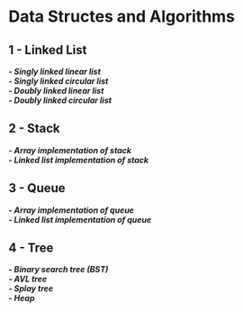 # Data Structes and Algorithms

## 1 - Linked List

***- Singly linked linear list*** <br/>
***- Singly linked circular list***<br/>
***- Doubly linked linear list***<br/>
***- Doubly linked circular list***<br/>

## 2 - Stack

***- Array implementation of stack*** <br/>
***- Linked list implementation of stack*** <br/>

## 3 - Queue

***- Array implementation of queue*** <br/>
***- Linked list implementation of queue*** <br/>

## 4 - Tree

***- Binary search tree (BST)*** <br/>
***- AVL tree*** <br/>
***- Splay tree*** <br/>
***- Heap*** <br/>
